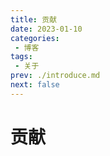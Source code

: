 ```yaml
---
title: 贡献
date: 2023-01-10
categories:
 - 博客
tags:
 - 关于
prev: ./introduce.md
next: false
---
```


# 贡献
